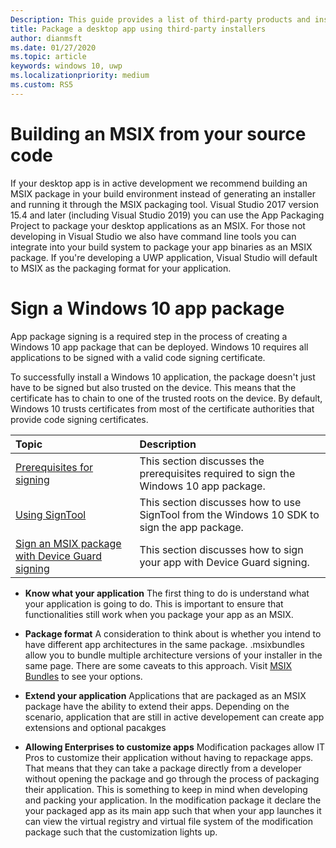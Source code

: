 ```yaml
---
Description: This guide provides a list of third-party products and installers to package desktop applications.
title: Package a desktop app using third-party installers
author: dianmsft
ms.date: 01/27/2020
ms.topic: article
keywords: windows 10, uwp
ms.localizationpriority: medium
ms.custom: RS5
---
```


# Building an MSIX from your source code 
If your desktop app is in active development we recommend building an MSIX package in your build environment instead of generating an installer and running it through the MSIX packaging tool. Visual Studio 2017 version 15.4 and later (including Visual Studio 2019) you can use the App Packaging Project to package your desktop applications as an MSIX. For those not developing in Visual Studio we also have command line tools you can integrate into your build system to package your app binaries as an MSIX package.
If you're developing a UWP application, Visual Studio will default to MSIX as the packaging format for your application.

# Sign a Windows 10 app package

App package signing is a required step in the process of creating a Windows 10 app package that can be deployed. Windows 10 requires all applications to be signed with a valid code signing certificate.

To successfully install a Windows 10 application, the package doesn't just have to be signed but also trusted on the device. This means that the certificate has to chain to one of the trusted roots on the device. By default, Windows 10 trusts certificates from most of the certificate authorities that provide code signing certificates.

|Topic| Description |
|:---|:---|
|[Prerequisites for signing](sign-app-package-using-signtool.md#prerequisites)| This section discusses the prerequisites required to sign the Windows 10 app package. | 
|[Using SignTool](sign-app-package-using-signtool.md#using-signtool)| This section discusses how to use SignTool from the Windows 10 SDK to sign the app package.|
|[Sign an MSIX package with Device Guard signing](https://docs.microsoft.com/windows/msix/package/signing-package-device-guard-signing)| This section discusses how to sign your app with Device Guard signing.|


* **Know what your application** The first thing to do is understand what your application is going to do. This is important to ensure that functionalities still work when you package your app as an MSIX. 

* **Package format**  A consideration to think about is whether you intend to have different app architectures in the same package. .msixbundles allow you to bundle multiple architecture versions of your installer in the same page. There are some caveats to this approach. Visit [MSIX Bundles](.../packaging-tool/bunle-msix-packages.md) to see your options. 

* **Extend your application** Applications that are packaged as an MSIX package have the ability to extend their apps. Depending on the scenario, application that are still in active developement can create app extensions and optional pacakges 

* **Allowing Enterprises to customize apps** Modification packages allow IT Pros to customize their application without having to repackage apps. That means that they can take a package directly from a developer without opening the package and go through the process of packaging their application. This is something to keep in mind when developing and packing your application. In the modification package it declare the your packaged app as its main app such that when your app launches it can view the virtual registry and virtual file system of the modification package such that the customization lights up. 

